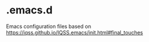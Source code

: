 # .emacs.d
Emacs configuration files based on https://iqss.github.io/IQSS.emacs/init.html#final_touches
